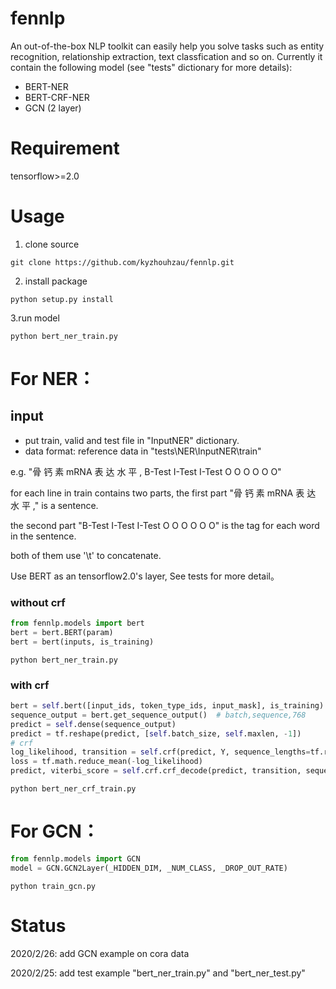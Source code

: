 # fennlp

An out-of-the-box NLP toolkit can easily help you solve tasks such as
entity recognition, relationship extraction, text classfication and so on.
Currently it contain the following model (see "tests" dictionary for more details):
* BERT-NER
* BERT-CRF-NER
* GCN (2 layer)

# Requirement
tensorflow>=2.0

# Usage
1. clone source
```
git clone https://github.com/kyzhouhzau/fennlp.git
```
2. install package
```
python setup.py install
```
3.run model
```
python bert_ner_train.py
```

# For NER：

## input
* put train, valid and test file in "InputNER" dictionary.
* data format: reference data in  "tests\NER\InputNER\train"

e.g. "骨 钙 素 mRNA 表 达 水 平 ,    B-Test I-Test I-Test O O O O O O"

for each line in train contains two parts, the first part "骨 钙 素 mRNA 表 达 水 平 ," is a sentence.

the second part "B-Test I-Test I-Test O O O O O O" is the tag for each word in the sentence.

both of them use '\t' to concatenate.

Use BERT as an tensorflow2.0's layer, See tests for more detail。

### without crf

```python
from fennlp.models import bert
bert = bert.BERT(param)
bert = bert(inputs, is_training)
```

```
python bert_ner_train.py
```

### with crf
```python
bert = self.bert([input_ids, token_type_ids, input_mask], is_training)
sequence_output = bert.get_sequence_output()  # batch,sequence,768
predict = self.dense(sequence_output)
predict = tf.reshape(predict, [self.batch_size, self.maxlen, -1])
# crf
log_likelihood, transition = self.crf(predict, Y, sequence_lengths=tf.reduce_sum(input_mask, 1))
loss = tf.math.reduce_mean(-log_likelihood)
predict, viterbi_score = self.crf.crf_decode(predict, transition, sequence_length=tf.reduce_sum(input_mask, 1))
```

```
python bert_ner_crf_train.py
```

# For GCN：

```python
from fennlp.models import GCN
model = GCN.GCN2Layer(_HIDDEN_DIM, _NUM_CLASS, _DROP_OUT_RATE)
```

```
python train_gcn.py
```


# Status
2020/2/26: add GCN example on cora data

2020/2/25: add test example "bert_ner_train.py" and "bert_ner_test.py"






